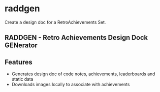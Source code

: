 # raddgen

Create a design doc for a RetroAchievements Set.

## RADDGEN - Retro Achievements Design Dock GENerator

## Features

- Generates design doc of code notes, achievements, leaderboards and static data
- Downloads images locally to associate with achievements